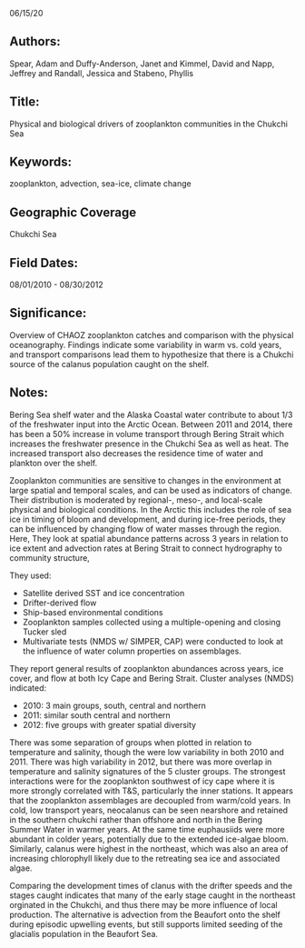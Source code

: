 06/15/20
## Authors:
Spear, Adam and Duffy-Anderson, Janet and Kimmel, David and Napp, Jeffrey and Randall, Jessica and Stabeno, Phyllis
## Title:
Physical and biological drivers of zooplankton communities in the Chukchi Sea
## Keywords:
zooplankton, advection, sea-ice, climate change
## Geographic Coverage
Chukchi Sea
## Field Dates:
08/01/2010 - 08/30/2012
## Significance:
Overview of CHAOZ zooplankton catches and comparison with the physical oceanography. Findings indicate some variability in warm vs. cold years, and transport comparisons lead them to hypothesize that there is a Chukchi source of the calanus population caught on the shelf.

## Notes:
Bering Sea shelf water and the Alaska Coastal water contribute to about 1/3 of the freshwater input into the Arctic Ocean. Between 2011 and 2014, there has been a 50% increase in volume transport through Bering Strait which increases the freshwater presence in the Chukchi Sea as well as heat. The increased transport also decreases the residence time of water and plankton over the shelf.

Zooplankton communities are sensitive to changes in the environment at large spatial and temporal scales, and can be used as indicators of change. Their distribution is moderated by regional-, meso-, and local-scale physical and biological conditions. In the Arctic this includes the role of sea ice in timing of bloom and development, and during ice-free periods, they can be influenced by changing flow of water masses through the region. Here, They look at spatial abundance patterns across 3 years in relation to ice extent and advection rates at Bering Strait to connect hydrography to community structure,

They used:
- Satellite derived SST and ice concentration
- Drifter-derived flow
- Ship-based environmental conditions
- Zooplankton samples collected using a multiple-opening and closing Tucker sled
- Multivariate tests (NMDS w/ SIMPER, CAP) were conducted to look at the influence of water column properties on assemblages.

They report general results of zooplankton abundances across years, ice cover, and flow at both Icy Cape and Bering Strait. Cluster analyses (NMDS) indicated:
- 2010: 3 main groups, south, central and northern
- 2011: similar south central and northern
- 2012: five groups with greater spatial diversity

There was some separation of groups when plotted in relation to temperature and salinity, though the were low variability in both 2010 and 2011. There was high variability in 2012, but there was more overlap in temperature and salinity signatures of the 5 cluster groups. The strongest interactions were for the zooplankton southwest of icy cape where it is more strongly correlated with T&S, particularly the inner stations. It appears that the zooplankton assemblages are decoupled from warm/cold years. In cold, low transport years, neocalanus can be seen nearshore and retained in the southern chukchi rather than offshore and north in the Bering Summer Water in warmer years. At the same time euphausiids were more abundant in colder years, potentially due to the extended ice-algae bloom. Similarly, calanus were highest in the northeast, which was also an area of increasing chlorophyll likely due to the retreating sea ice and associated algae.

Comparing the development times of clanus with the drifter speeds and the stages caught indicates that many of the early stage caught in the northeast orginated in the Chukchi, and thus there may be more influence of local production. The alternative is advection from the Beaufort onto the shelf during episodic upwelling events, but still supports limited seeding of the glacialis population in the Beaufort Sea.
